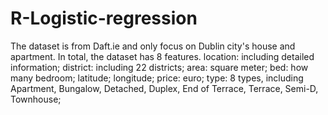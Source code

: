 # R-Logistic-regression
The dataset is from Daft.ie and only focus on Dublin city's house and apartment.
In total, the dataset has 8 features. 
location: including detailed information;
district: including 22 districts;
area: square meter;
bed: how many bedroom;
latitude;
longitude;
price: euro;
type: 8 types, including Apartment, Bungalow, Detached, Duplex, End of Terrace, Terrace, Semi-D, Townhouse;
